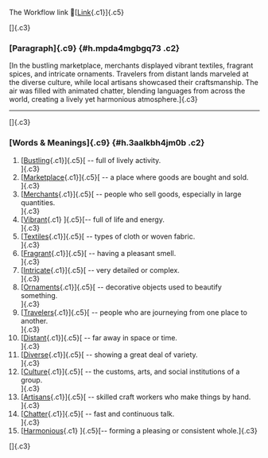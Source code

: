 The Workflow link
👏[[Link](https://www.google.com/url?q=http://www.google.com&sa=D&source=editors&ust=1756600725086397&usg=AOvVaw0i4sDwsnIgYv7rHkiuOmIe){.c1}]{.c5}

[]{.c3}

### [Paragraph]{.c9} {#h.mpda4mgbgq73 .c2}

[In the bustling marketplace, merchants displayed vibrant textiles,
fragrant spices, and intricate ornaments. Travelers from distant lands
marveled at the diverse culture, while local artisans showcased their
craftsmanship. The air was filled with animated chatter, blending
languages from across the world, creating a lively yet harmonious
atmosphere.]{.c3}

------------------------------------------------------------------------

[]{.c3}

### [Words & Meanings]{.c9} {#h.3aalkbh4jm0b .c2}

1.  [[Bustling](https://www.google.com/url?q=http://www.google.com&sa=D&source=editors&ust=1756600725088117&usg=AOvVaw1vFh54gK33NvES3CK0GRIl){.c1}]{.c5}[ --
    full of lively activity.\
    ]{.c3}
2.  [[Marketplace](https://www.google.com/url?q=http://www.google.com&sa=D&source=editors&ust=1756600725088518&usg=AOvVaw1bwqQ8SQSfSIqDhfe5n4iw){.c1}]{.c5}[ --
    a place where goods are bought and sold.\
    ]{.c3}
3.  [[Merchants](https://www.google.com/url?q=http://www.google.com&sa=D&source=editors&ust=1756600725088829&usg=AOvVaw376-gNqNLTvMW5IgjhHWoL){.c1}]{.c5}[ --
    people who sell goods, especially in large quantities.\
    ]{.c3}
4.  [[Vibrant](https://www.google.com/url?q=http://www.google.com&sa=D&source=editors&ust=1756600725089117&usg=AOvVaw1qAZfQRXFglZS1Kj2dgDgD){.c1}
    ]{.c5}[-- full of life and energy.\
    ]{.c3}
5.  [[Textiles](https://www.google.com/url?q=http://www.google.com&sa=D&source=editors&ust=1756600725089382&usg=AOvVaw1tq2dHV4sax0YZcuLXP7dc){.c1}]{.c5}[ --
    types of cloth or woven fabric.\
    ]{.c3}
6.  [[Fragrant](https://www.google.com/url?q=http://www.google.com&sa=D&source=editors&ust=1756600725089616&usg=AOvVaw2VV2rJP-kWI7P8hob3bs2C){.c1}]{.c5}[ --
    having a pleasant smell.\
    ]{.c3}
7.  [[Intricate](https://www.google.com/url?q=http://www.google.com&sa=D&source=editors&ust=1756600725089837&usg=AOvVaw2PjSzf9eOtGhhiUmExR9bj){.c1}]{.c5}[ --
    very detailed or complex.\
    ]{.c3}
8.  [[Ornaments](https://www.google.com/url?q=http://www.google.com&sa=D&source=editors&ust=1756600725090092&usg=AOvVaw0fNjJKQon5Z5PMRqK7ov8I){.c1}]{.c5}[ --
    decorative objects used to beautify something.\
    ]{.c3}
9.  [[Travelers](https://www.google.com/url?q=http://www.google.com&sa=D&source=editors&ust=1756600725090472&usg=AOvVaw191WFOQEmI7B9CYYw8Fe90){.c1}]{.c5}[ --
    people who are journeying from one place to another.\
    ]{.c3}
10. [[Distant](https://www.google.com/url?q=http://www.google.com&sa=D&source=editors&ust=1756600725090758&usg=AOvVaw28RCwgzljxCHkvVTJCEqRI){.c1}]{.c5}[ --
    far away in space or time.\
    ]{.c3}
11. [[Diverse](https://www.google.com/url?q=http://www.google.com&sa=D&source=editors&ust=1756600725091022&usg=AOvVaw2HouGur_cixXFJ8TRNYwvR){.c1}]{.c5}[ --
    showing a great deal of variety.\
    ]{.c3}
12. [[Culture](https://www.google.com/url?q=http://www.google.com&sa=D&source=editors&ust=1756600725091285&usg=AOvVaw1dSyCLKPBlaKGey9bRzk1f){.c1}]{.c5}[ --
    the customs, arts, and social institutions of a group.\
    ]{.c3}
13. [[Artisans](https://www.google.com/url?q=http://www.google.com&sa=D&source=editors&ust=1756600725091592&usg=AOvVaw1FJZysVTJ04dKYQRbLcTYi){.c1}]{.c5}[ --
    skilled craft workers who make things by hand.\
    ]{.c3}
14. [[Chatter](https://www.google.com/url?q=http://www.google.com&sa=D&source=editors&ust=1756600725091881&usg=AOvVaw2C5pbspC8b3zejhkJxhl8n){.c1}]{.c5}[ --
    fast and continuous talk.\
    ]{.c3}
15. [[Harmonious](https://www.google.com/url?q=http://www.google.com&sa=D&source=editors&ust=1756600725092171&usg=AOvVaw24zc4ov4jx4gEzSprG6QwX){.c1}
    ]{.c5}[-- forming a pleasing or consistent whole.]{.c3}

[]{.c3}
